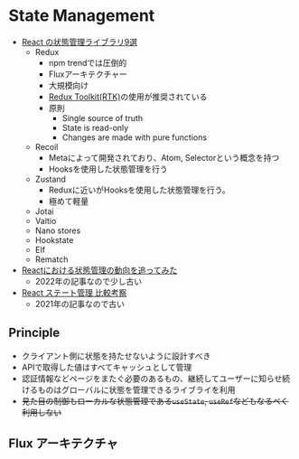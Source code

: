 # State Management

- [React の状態管理ライブラリ9選](https://zenn.dev/kazukix/articles/react-state-management-libraries)
  - Redux
    - npm trendでは圧倒的
    - Fluxアーキテクチャー
    - 大規模向け
    - [Redux Toolkit(RTK)](https://redux-toolkit.js.org/)の使用が推奨されている
    - 原則
      - Single source of truth
      - State is read-only
      - Changes are made with pure functions
  - Recoil
    - Metaによって開発されており、Atom, Selectorという概念を持つ
    - Hooksを使用した状態管理を行う
  - Zustand
    - Reduxに近いがHooksを使用した状態管理を行う。
    - 極めて軽量
  - Jotai
  - Valtio
  - Nano stores
  - Hookstate
  - Elf
  - Rematch
- [Reactにおける状態管理の動向を追ってみた](https://zenn.dev/yuki_tu/articles/a7b0a1a90c09f4)
  - 2022年の記事なので少し古い
- [React ステート管理 比較考察](https://blog.uhy.ooo/entry/2021-07-24/react-state-management/)
  - 2021年の記事なので古い

## Principle
- クライアント側に状態を持たせないように設計すべき
- APIで取得した値はすべてキャッシュとして管理
- 認証情報などページをまたぐ必要のあるもの、継続してユーザーに知らせ続けるものはグローバルに状態を管理できるライブライを利用
- ~~見た目の制御もローカルな状態管理である`useState`, `useRef`などもなるべく利用しない~~

## Flux アーキテクチャ
